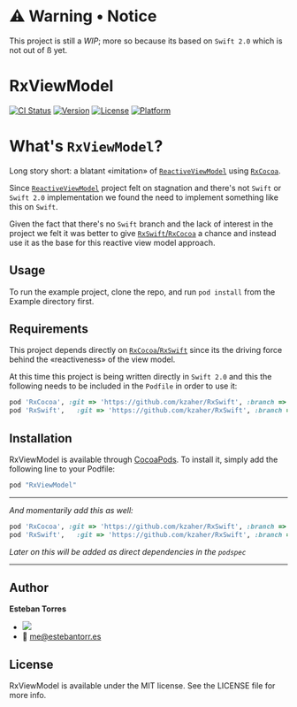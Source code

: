 # :warning: Warning • Notice
This project is still a _WIP_; more so because its based on `Swift 2.0` which is not out of ß yet.

# RxViewModel

[![CI Status](http://img.shields.io/travis/esttorhe/RxViewModel.svg?style=flat)](https://travis-ci.org/esttorhe/RxViewModel)
[![Version](https://img.shields.io/cocoapods/v/RxViewModel.svg?style=flat)](http://cocoapods.org/pods/RxViewModel)
[![License](https://img.shields.io/cocoapods/l/RxViewModel.svg?style=flat)](http://cocoapods.org/pods/RxViewModel)
[![Platform](https://img.shields.io/cocoapods/p/RxViewModel.svg?style=flat)](http://cocoapods.org/pods/RxViewModel)

# What's `RxViewModel`?

Long story short: a blatant «imitation» of [`ReactiveViewModel`][rvm] using [`RxCocoa`][rxcocoa].

Since [`ReactiveViewModel`][rvm] project felt on stagnation and there's not `Swift` or `Swift 2.0` implementation we found the need to implement something like this on `Swift`.

Given the fact that there's no `Swift` branch and the lack of interest in the project we felt it was better to give [`RxSwift`/`RxCocoa`][rxcocoa] a chance and instead use it as the base for this reactive view model approach.

## Usage

To run the example project, clone the repo, and run `pod install` from the Example directory first.

## Requirements

This project depends directly on [`RxCocoa`/`RxSwift`][rxcocoa] since its the driving force behind the «reactiveness» of the view model.

At this time this project is being written directly in `Swift 2.0` and this the following needs to be included in the `Podfile` in order to use it:

```ruby
pod 'RxCocoa', :git => 'https://github.com/kzaher/RxSwift', :branch => 'feature/swift2.0'
pod 'RxSwift',   :git => 'https://github.com/kzaher/RxSwift', :branch => 'feature/swift2.0'
```

## Installation

RxViewModel is available through [CocoaPods](http://cocoapods.org). To install
it, simply add the following line to your Podfile:

```ruby
pod "RxViewModel"
```
---
*And momentarily add this as well:*
```ruby
pod 'RxCocoa', :git => 'https://github.com/kzaher/RxSwift', :branch => 'feature/swift2.0'
pod 'RxSwift',   :git => 'https://github.com/kzaher/RxSwift', :branch => 'feature/swift2.0'
```
*Later on this will be added as direct dependencies in the `podspec`*

---

## Author

__Esteban Torres__ 

- [![](https://img.shields.io/badge/twitter-esttorhe-brightgreen.svg)](https://twitter.com/esttorhe) 
- :email: me@estebantorr.es

## License

RxViewModel is available under the MIT license. See the LICENSE file for more info.

[rvm]:https://github.com/ReactiveCocoa/ReactiveViewModel
[rxcocoa]:https://github.com/kzaher/RxSwift
